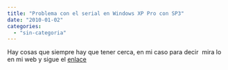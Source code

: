 ```yaml
---
title: "Problema con el serial en Windows XP Pro con SP3"
date: "2010-01-02"
categories: 
  - "sin-categoria"
---
```


Hay cosas que siempre hay que tener cerca, en mi caso para decir  mira lo en mi web y sigue el [enlace](https://www.luiskano.net/blog/2007/02/11/quitar-el-mensaje-de-activar-windows-xp/)
